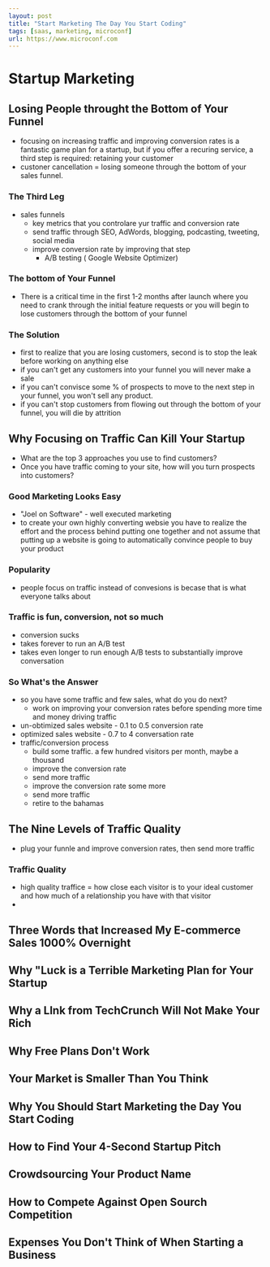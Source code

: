 ```yaml
---
layout: post
title: "Start Marketing The Day You Start Coding"
tags: [saas, marketing, microconf]
url: https://www.microconf.com
---
```


# Startup Marketing

## Losing People throught the Bottom of Your Funnel
* focusing on increasing traffic and improving conversion rates is a fantastic game plan for a startup, but if you offer a recuring service, a third step is required: retaining your customer
* custoner cancellation = losing someone through the bottom of your sales funnel.
### The Third Leg
* sales funnels 
    - key metrics that you controlare yur traffic and conversion rate
    - send traffic through SEO, AdWords, blogging, podcasting, tweeting, social media
    - improve conversion rate by improving that step
        * A/B testing ( Google Website Optimizer)
### The bottom of Your Funnel
* There is a critical time in the first 1-2 months after launch where you need to crank through the initial feature requests or you will begin to lose customers through the bottom of your funnel
### The Solution
* first to realize that you are losing customers, second is to stop the leak before working on anything else
* if you can't get any customers into your funnel you will never make a sale
* if you can't convisce some % of prospects to move to the next step in your funnel, you won't sell any product.
* if you can't stop customers from flowing out through the bottom of your funnel, you will die by attrition

## Why Focusing on Traffic Can Kill Your Startup
* What are the top 3 approaches you use to find customers?
* Once you have traffic coming to your site, how will you turn prospects into customers?
### Good Marketing Looks Easy
* "Joel on Software" - well executed marketing
* to create your own highly converting websie you have to realize the effort and the process behind putting one together and not assume that putting up a website is going to automatically convince people to buy your product
### Popularity
* people focus on traffic instead of convesions is becase that is what everyone talks about
### Traffic is fun, conversion, not so much
* conversion sucks
* takes forever to run an A/B test
* takes even longer to run enough A/B tests to substantially improve conversation
### So What's the Answer
* so you have some traffic and few sales, what do you do next?
    - work on improving your conversion rates before spending more time and money driving traffic
* un-obtimized sales website - 0.1 to 0.5 conversion rate
* optimized sales website - 0.7 to 4 conversation rate
* traffic/conversion process
    - build some traffic. a few hundred visitors per month, maybe a thousand
    - improve the conversion rate
    - send more traffic
    - improve the conversion rate some more
    - send more traffic
    - retire to the bahamas

## The Nine Levels of Traffic Quality
* plug your funnle and improve conversion rates, then send more traffic
### Traffic Quality
* high quality traffice = how close each visitor is to your ideal customer and how much of a relationship you have with that visitor
* 

## Three Words that Increased My E-commerce Sales 1000% Overnight
## Why "Luck is a Terrible Marketing Plan for Your Startup
## Why a LInk from TechCrunch Will Not Make Your Rich
## Why Free Plans Don't Work
## Your Market is Smaller Than You Think
## Why You Should Start Marketing the Day You Start Coding
## How to Find Your 4-Second Startup Pitch
## Crowdsourcing Your Product Name
## How to Compete Against Open Sourch Competition
## Expenses You Don't Think of When Starting a Business
